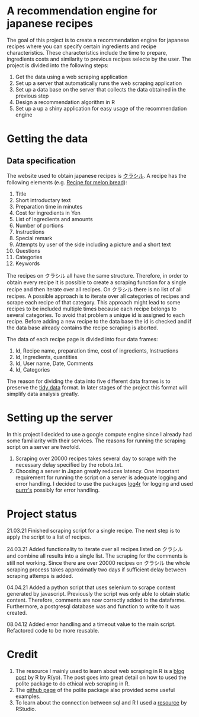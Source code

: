 # A recommendation engine for japanese recipes
The goal of this project is to create a recommendation engine for japanese recipes where you can specify certain ingredients and recipe characteristics. These characteristics include the time to prepare, ingredients costs and similarity to previous recipes selecte by the user. 
The project is divided into the following steps:
1. Get the data using a web scraping application
1. Set up a server that automatically runs the web scraping application
1. Set up a data base on the server that collects the data obtained in the previous step
1. Design a recommendation algorithm in R
1. Set up a up a shiny application for easy usage of the recommendation engine

# Getting the data
## Data specification
The website used to obtain japanese recipes is [クラシル](https://www.kurashiru.com/). A recipe has the following elements (e.g. [Recipe for melon bread](https://www.kurashiru.com/recipes/3365e1c3-f4e5-4de4-8b04-f1ad19e44f51)):
1. Title
1. Short introductary text
1. Preparation time in minutes
1. Cost for ingredients in Yen
1. List of Ingredients and amounts
1. Number of portions
1. Instructions
1. Special remark
1. Attempts by user of the side including a picture and a short text
1. Questions
1. Categories
1. Keywords

The recipes on クラシル all have the same structure. Therefore, in order to obtain every recipe it is possible to create a scraping function for a single recipe and then iterate over all recipes. On クラシル there is no list of all recipes. A possible approach is to iterate over all categories of recipes and scrape each recipe of that category. This approach might lead to some recipes to be included multiple times because each recipe belongs to several categories. To avoid that problem a unique id is assigned to each recipe. Before adding a new recipe to the data base the id is checked and if the data base already contains the recipe scraping is aborted.

The data of each recipe page is divided into four data frames:
1. Id, Recipe name, preparation time, cost of ingredients, Instructions
1. Id, Ingredients, quantities
1. Id, User name, Date, Comments
1. Id, Categories

The reason for dividing the data into five different data frames is to preserve the [tidy data](https://vita.had.co.nz/papers/tidy-data.html) format. In later stages of the project this format will simplify data analysis greatly. 
# Setting up the server
In this project I decided to use a google compute engine since I already had some familiarity with their services. The reasons for running the scraping script on a server are twofold. 
1. Scraping over 20000 recipes takes several day to scrape with the necessary delay specified by the robots.txt. 
1. Choosing a server in Japan greatly reduces latency. 
One important requirement for running the script on a server is adequate logging and error handling. I decided to use the packages [log4r](https://cran.r-project.org/web/packages/log4r/index.html) for logging and used [purrr's](https://purrr.tidyverse.org/) possibly for error handling.
# Project status
21.03.21 Finished scraping script for a single recipe. The next step is to apply the script to a list of recipes.

24.03.21 Added functionality to iterate over all recipes listed on クラシル and combine all results into a single list. The scraping for the comments is still not working. Since there are over 20000 recipes on クラシル the whole scraping process takes approximatly two days if sufficient delay between scraping attemps is added.

04.04.21 Added a python script that uses selenium to scrape content generated by javascript. Previously the script was only able to obtain static content. Therefore, comments are now correctly added to the datafarme. Furthermore, a postgresql database was and function to write to it was created. 

08.04.12 Added error handling and a timeout value to the main script. Refactored code to be more reusable.
# Credit
1. The resource I mainly used to learn about web scraping in R is a [blog post](https://www.r-bloggers.com/2020/05/intro-to-polite-web-scraping-of-soccer-data-with-r/) by R by R(yo). The post goes into great detail on how to used the polite package to do ethical web scraping in R.
1. The [github page](https://github.com/dmi3kno/polite) of the polite package also provided some useful examples.
1. To learn about the connection between sql and R I used a [resource](https://db.rstudio.com/dplyr/) by RStudio.
